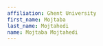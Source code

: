 ```yaml
---
affiliation: Ghent University
first_name: Mojtaba
last_name: Mojtahedi
name: Mojtaba Mojtahedi
---
```

